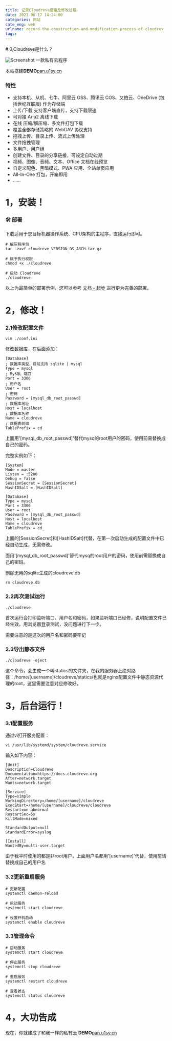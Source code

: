 ```yaml
---
title: 记录Cloudreve搭建及修改过程
date: 2021-06-17 14:24:00
categories: 网站
cate_eng: web
urlname: record-the-construction-and-modification-process-of-cloudrev
tags:
---
```

<!--markdown--># 0,Cloudreve是什么？

![Screenshot](https://cdn.jsdelivr.net/gh/EastCloud/u1sy_blog_1@latest/usr/uploads/2021/06/3440101061.png)
一款私有云程序

本站搭建**DEMO**[pan.u1sy.cn][2]

### 特性

* 支持本机、从机、七牛、阿里云 OSS、腾讯云 COS、又拍云、OneDrive (包括世纪互联版) 作为存储端
* 上传/下载 支持客户端直传，支持下载限速
* 可对接 Aria2 离线下载
* 在线 压缩/解压缩、多文件打包下载
* 覆盖全部存储策略的 WebDAV 协议支持
* 拖拽上传、目录上传、流式上传处理
* 文件拖拽管理
* 多用户、用户组
* 创建文件、目录的分享链接，可设定自动过期
* 视频、图像、音频、文本、Office 文档在线预览
* 自定义配色、黑暗模式、PWA 应用、全站单页应用
* All-In-One 打包，开箱即用
* ......

# 1，安装！
### :hammer_and_wrench: 部署

下载适用于您目标机器操作系统、CPU架构的主程序，直接运行即可。

```shell
# 解压程序包
tar -zxvf cloudreve_VERSION_OS_ARCH.tar.gz

# 赋予执行权限
chmod +x ./cloudreve

# 启动 Cloudreve
./cloudreve
```

以上为最简单的部署示例，您可以参考 [文档 - 起步](https://docs.cloudreve.org/) 进行更为完善的部署。

# 2，修改！
### 2.1修改配置文件
```shell
vim ./conf.ini
```
修改数据库，在后面添加：
```shell
[Database]
; 数据库类型，目前支持 sqlite | mysql
Type = mysql
; MySQL 端口
Port = 3306
; 用户名
User = root
; 密码
Password = [mysql_db_root_passwd]
; 数据库地址
Host = localhost
; 数据库名称
Name = cloudreve
; 数据表前缀
TablePrefix = cd
```
上面用'[mysql_db_root_passwd]'替代mysq的root用户的密码，使用前需替换成自己的密码。

完整实例如下：
```shell
[System]
Mode = master
Listen = :5200
Debug = false
SessionSecret = [SessionSecret]
HashIDSalt = [HashIDSalt]

[Database]
Type = mysql
Port = 3306
User = root
Password = [mysql_db_root_passwd]
Host = localhost
Name = cloudreve
TablePrefix = cd_
```
上面的[SessionSecret]和[HashIDSalt]代替，在第一次启动生成的配置文件中已经自动生成，无需修改。

面用'[mysql_db_root_passwd]'替代mysq的root用户的密码，使用前需替换成自己的密码。

删除无用的sqlite生成的cloudreve.db
```shell
rm cloudreve.db
```
### 2.2再次测试运行
```shell
./cloudreve
```
首次运行会打印监听端口、用户名和密码，如果监听端口已经修，说明配置文件已经生效，用浏览器登录测试，没问题进行下一步。

需要注意的是这次的用户名和密码要牢记

### 2.3导出静态文件
```shell
./cloudreve -eject
```
这个命令，会生成一个叫statics的文件夹，在我的服务器上绝对路径：/home/[username]/cloudreve/statics/也就是nginx配置文件中静态资源代理的root，这里需要注意对应修改好。

# 3，后台运行！
### 3.1配置服务
通过vi打开服务配置：
```shell
vi /usr/lib/systemd/system/cloudreve.service
```
输入如下内容：
```shell
[Unit]
Description=Cloudreve
Documentation=https://docs.cloudreve.org
After=network.target
Wants=network.target

[Service]
Type=simple
WorkingDirectory=/home/[username]/cloudreve
ExecStart=/home/[username]/cloudreve/cloudreve
Restart=on-abnormal
RestartSec=5s
KillMode=mixed

StandardOutput=null
StandardError=syslog

[Install]
WantedBy=multi-user.target
```
由于我平时使用的都是非root用户，上面用户名都用'[username]'代替，使用前请替换成自己的用户名

### 3.2更新重启服务
```shell
# 更新配置
systemctl daemon-reload

# 启动服务
systemctl start cloudreve

# 设置开机启动
systemctl enable cloudreve
```
### 3.3管理命令
```shell
# 启动服务
systemctl start cloudreve

# 停止服务
systemctl stop cloudreve

# 重启服务
systemctl restart cloudreve

# 查看状态
systemctl status cloudreve
```
# 4，大功告成
现在，你就建成了和我一样的私有云
**DEMO**[pan.u1sy.cn][3]


  [1]: https://cdn.jsdelivr.net/gh/EastCloud/u1sy_blog_1@latest/usr/uploads/2021/06/3440101061.png
  [2]: http://pan.u1sy.cn:5212
  [3]: http://pan.u1sy.cn:5212